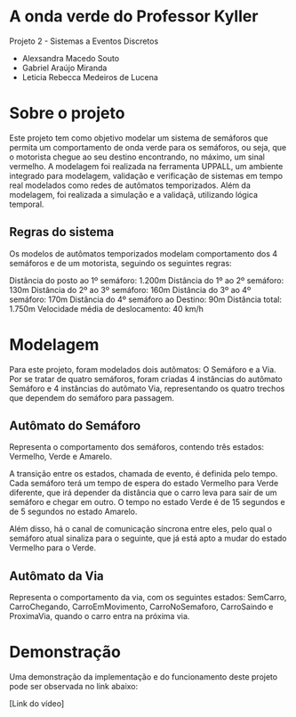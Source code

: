 # A onda verde do Professor Kyller
Projeto 2 - Sistemas a Eventos Discretos

* Alexsandra Macedo Souto
* Gabriel Araújo Miranda
* Leticia Rebecca Medeiros de Lucena

# Sobre o projeto
Este projeto tem como objetivo modelar um sistema de semáforos que permita um comportamento de onda verde para os semáforos, ou seja, que o motorista chegue ao seu destino encontrando, no máximo, um sinal vermelho.
A modelagem foi realizada na ferramenta UPPALL, um ambiente integrado para modelagem, validação e verificação de sistemas em tempo real modelados como redes de autômatos temporizados.
Além da modelagem, foi realizada a simulação e a validaçã, utilizando lógica temporal.

## Regras do sistema

Os modelos de autômatos temporizados modelam comportamento dos 4 semáforos e de um motorista, seguindo os seguintes regras:

Distância do posto ao 1º semáforo: 1.200m
Distância do 1º ao 2º semáforo: 130m
Distância do 2º ao 3º semáforo: 160m
Distância do 3º ao 4º semáforo: 170m
Distância do 4º semáforo ao Destino: 90m
Distância total: 1.750m
Velocidade média de deslocamento: 40 km/h

# Modelagem
Para este projeto, foram modelados dois autômatos: O Semáforo e a Via.
Por se tratar de quatro semáforos, foram criadas 4 instâncias do autômato Semáforo e 4 instâncias do autômato Via, representando os quatro trechos que dependem do semáforo para passagem.

## Autômato do Semáforo
Representa o comportamento dos semáforos, contendo três estados: Vermelho, Verde e Amarelo. 

A transição entre os estados, chamada de evento, é definida pelo tempo. Cada semáforo terá um tempo de espera do estado Vermelho para Verde diferente, que irá depender da distância que o carro leva para sair de um semáforo e chegar em outro. O tempo no estado Verde é de 15 segundos e de 5 segundos no estado Amarelo.

Além disso, há o canal de comunicação síncrona entre eles, pelo qual o semáforo atual sinaliza para o seguinte, que já está apto a mudar do estado Vermelho para o Verde.

## Autômato da Via
Representa o comportamento da via, com os seguintes estados: SemCarro, CarroChegando, CarroEmMovimento, CarroNoSemaforo, CarroSaindo e ProximaVia, quando o carro entra na próxima via.

# Demonstração 

Uma demonstração da implementação e do funcionamento deste projeto pode ser observada no link abaixo:

[Link do vídeo]

